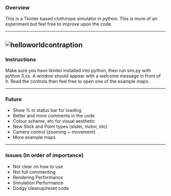 ### Overview
This is a Tkinter based cloth/rope simulator in python. This is more of an experiment but feel free to improve upon the code.

------------
![helloworldcontraption](https://user-images.githubusercontent.com/33568643/132953990-c72c696e-0d71-4939-9521-ccdd8857990b.jpg)
------------


### Instructions
Make sure you have tkinter installed into python, then run sim.py with python 3.xx. A window should appear with a welcome message in front of it.
Read the controls then feel free to open one of the example maps.

------------



### Future
- Show % in status bar for loading
- Better and more comments in the code
- Colour scheme, etc for visual aesthetic
- New Stick and Point types (slider, motor, etc)
- Camera control (zooming + movement)
- More example maps
------------


### Issues (In order of importance)
- Not clear on how to use
- Not full commenting
- Rendering Performance
- Simulation Performance
- Dodgy cleanup/reset code
